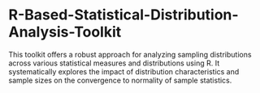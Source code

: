 # R-Based-Statistical-Distribution-Analysis-Toolkit
This toolkit offers a robust approach for analyzing sampling distributions across various statistical measures and distributions using R. It systematically explores the impact of distribution characteristics and sample sizes on the convergence to normality of sample statistics. 
